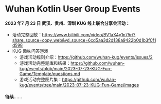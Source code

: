 # Wuhan Kotlin User Group Events

#### 2023 年7 月 23 日 武汉、贵州、深圳 KUG 线上联合分享会活动：

- 活动完整回放：https://www.bilibili.com/video/BV1aX4y1n75r/?share_source=copy_web&vd_source=6cd5aa3d2d138a9422b0d1b3f0f1d598 
- KUG 趣味问答游戏
  - 游戏活动规则介绍：https://github.com/wuhan-kug/events/issues/2
  - 游戏活动完整题库和结果：https://github.com/wuhan-kug/events/blob/main/2023-07-23-KUG-Fun-Game/Template/questions.md
  - 游戏活动完整图片集：https://github.com/wuhan-kug/events/tree/main/2023-07-23-KUG-Fun-Game/images



#### 待续......

